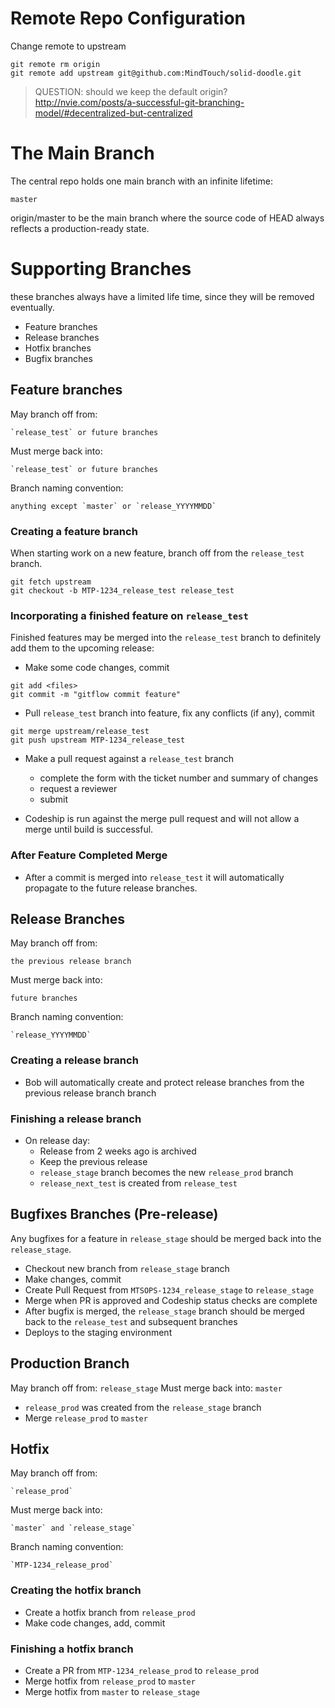 
Remote Repo Configuration
=========================

Change remote to upstream
```
git remote rm origin
git remote add upstream git@github.com:MindTouch/solid-doodle.git
```

> QUESTION: should we keep the default origin? http://nvie.com/posts/a-successful-git-branching-model/#decentralized-but-centralized


The Main Branch
===============

The central repo holds one main branch with an infinite lifetime:

`master`

origin/master to be the main branch where the source code of HEAD always reflects a production-ready state.


Supporting Branches
===================

these branches always have a limited life time, since they will be removed eventually.

- Feature branches
- Release branches
- Hotfix branches
- Bugfix branches

## Feature branches

May branch off from:
```
`release_test` or future branches
```
Must merge back into:
```
`release_test` or future branches
```
Branch naming convention:
```
anything except `master` or `release_YYYYMMDD`
```

### Creating a feature branch
When starting work on a new feature, branch off from the `release_test` branch.

```
git fetch upstream
git checkout -b MTP-1234_release_test release_test
```

### Incorporating a finished feature on `release_test`
Finished features may be merged into the `release_test` branch to definitely add them to the upcoming release:

- Make some code changes, commit
```
git add <files>
git commit -m "gitflow commit feature"
```

- Pull `release_test` branch into feature, fix any conflicts (if any), commit
```
git merge upstream/release_test
git push upstream MTP-1234_release_test
```

- Make a pull request against a `release_test` branch
	- complete the form with the ticket number and summary of changes
	- request a reviewer
	- submit

- Codeship is run against the merge pull request and will not allow a merge until build is successful.

### After Feature Completed Merge

- After a commit is merged into `release_test` it will automatically propagate to the future release branches.

## Release Branches

May branch off from:
```
the previous release branch
```
Must merge back into:
```
future branches
```
Branch naming convention:
```
`release_YYYYMMDD`
```

### Creating a release branch

- Bob will automatically create and protect release branches from the previous release branch branch

### Finishing a release branch

- On release day:
    - Release from 2 weeks ago is archived
    - Keep the previous release
    - `release_stage` branch becomes the new `release_prod` branch
    - `release_next_test` is created from `release_test`

## Bugfixes Branches (Pre-release)

Any bugfixes for a feature in `release_stage` should be merged back into the `release_stage`.

- Checkout new branch from `release_stage` branch
- Make changes, commit
- Create Pull Request from `MTSOPS-1234_release_stage` to `release_stage`
- Merge when PR is approved and Codeship status checks are complete
- After bugfix is merged, the `release_stage` branch should be merged back to the `release_test` and subsequent branches
- Deploys to the staging environment

## Production Branch

May branch off from:
`release_stage`
Must merge back into:
`master`

- `release_prod` was created from the `release_stage` branch
- Merge `release_prod` to `master`

## Hotfix

May branch off from:
```
`release_prod`
```
Must merge back into:
```
`master` and `release_stage`
```
Branch naming convention:
```
`MTP-1234_release_prod`
```

### Creating the hotfix branch

- Create a hotfix branch from `release_prod`
- Make code changes, add, commit

### Finishing a hotfix branch

- Create a PR from `MTP-1234_release_prod` to `release_prod`
- Merge hotfix from `release_prod` to `master`
- Merge hotfix from `master` to `release_stage`
